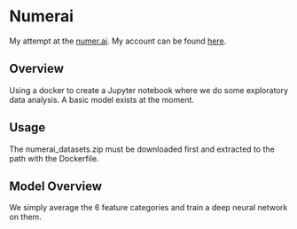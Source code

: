 # Numerai

My attempt at the [numer.ai](https://numer.ai/). My account can be found [here](https://numer.ai/emahony).

## Overview

Using a docker to create a Jupyter notebook where we do some exploratory data analysis.
A basic model exists at the moment.

## Usage

The numerai_datasets.zip must be downloaded first and extracted to the path with the Dockerfile.

## Model Overview

We simply average the 6 feature categories and train a deep neural network on them.
